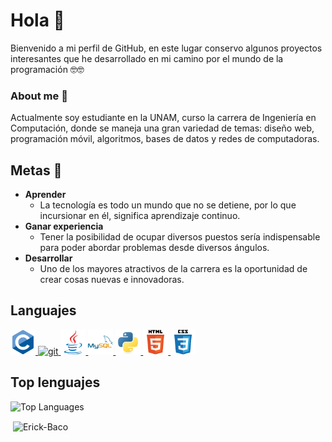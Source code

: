 # Hola 🙋

Bienvenido a mi perfil de GitHub, en este lugar conservo algunos proyectos interesantes que he desarrollado en mi camino por el mundo de la programación 🤓🤓

### About me 💬

Actualmente soy estudiante en la UNAM, curso la carrera de Ingeniería en Computación, donde se maneja una gran variedad de temas: diseño web, programación móvil, algoritmos, bases de datos y redes de computadoras.

## Metas 🌱

- __Aprender__
    - La tecnología es todo un mundo que no se detiene, por lo que incursionar en él, significa aprendizaje continuo.
- __Ganar experiencia__
    - Tener la posibilidad de ocupar diversos puestos sería indispensable para poder abordar problemas desde diversos ángulos.
- __Desarrollar__
    - Uno de los mayores atractivos de la carrera es la oportunidad de crear cosas nuevas e innovadoras.
 
## Languajes

<p align="left"> 
  <a href="https://www.cprogramming.com/" target="_blank" rel="noreferrer"> 
    <img src="https://raw.githubusercontent.com/devicons/devicon/master/icons/c/c-original.svg" alt="c" width="40" height="40"/> 
  </a>
  <a href="https://git-scm.com/" target="_blank" rel="noreferrer"> 
    <img src="https://www.vectorlogo.zone/logos/git-scm/git-scm-icon.svg" alt="git" width="40" height="40"/> 
  </a>
  <a href="https://www.java.com" target="_blank" rel="noreferrer"> 
    <img src="https://raw.githubusercontent.com/devicons/devicon/master/icons/java/java-original.svg" alt="java" width="40" height="40"/> 
  </a>
  <a href="https://www.mysql.com/" target="_blank" rel="noreferrer"> 
    <img src="https://raw.githubusercontent.com/devicons/devicon/master/icons/mysql/mysql-original-wordmark.svg" alt="mysql" width="40" height="40"/> 
  </a> 
  <a href="https://www.python.org" target="_blank" rel="noreferrer"> 
    <img src="https://raw.githubusercontent.com/devicons/devicon/master/icons/python/python-original.svg" alt="python" width="40" height="40"/> 
  </a> 
    <a href="https://www.w3.org/html/" target="_blank" rel="noreferrer"> 
    <img src="https://raw.githubusercontent.com/devicons/devicon/master/icons/html5/html5-original-wordmark.svg" alt="html5" width="40" height="40"/> 
  </a> 
  <a href="https://www.w3schools.com/css/" target="_blank" rel="noreferrer"> 
    <img src="https://raw.githubusercontent.com/devicons/devicon/master/icons/css3/css3-original-wordmark.svg" alt="css3" width="40" height="40"/> 
  </a> 
</p>

## Top lenguajes

<p align="left"><img src="https://github-readme-stats.vercel.app/api/top-langs?username=Erick-Baco&show_icons=true&theme=tokyonight&count_private=true&locale=en&layout=compact" alt="Top Languages" />

<p>&nbsp;<img align="center" src="https://github-readme-stats.vercel.app/api?username=Erick-Baco&show_icons=true&count_private=true&include_all_commits=true&theme=tokyonight&hide_stars=false&locale=en" alt="Erick-Baco" /></p>


